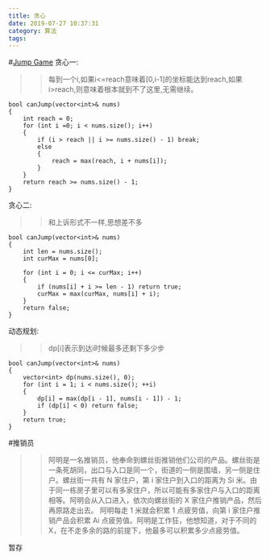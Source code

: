 ```yaml
---
title: 贪心
date: 2019-07-27 10:37:31
category: 算法
tags:
---
```


#[Jump Game](https://leetcode.com/problems/jump-game/)
贪心一:
>>每到一个i,如果i<=reach意味着[0,i-1]的坐标能达到reach,如果i>reach,则意味着根本就到不了这里,无需继续。

```
bool canJump(vector<int>& nums) 
{
	int reach = 0;
	for (int i =0; i < nums.size(); i++)
	{
		if (i > reach || i >= nums.size() - 1) break;
		else
		{
			reach = max(reach, i + nums[i]);
		}
	}
	return reach >= nums.size() - 1;
}
```
贪心二:
>>和上诉形式不一样,思想差不多

```
bool canJump(vector<int>& nums) 
{
	int len = nums.size();
	int curMax = nums[0];

	for (int i = 0; i <= curMax; i++)
	{
		if (nums[i] + i >= len - 1) return true;
		curMax = max(curMax, nums[i] + i);
	}
	return false;
}
```

动态规划:
>>dp[i]表示到达i时候最多还剩下多少步

```
bool canJump(vector<int>& nums) 
{
	vector<int> dp(nums.size(), 0);
	for (int i = 1; i < nums.size(); ++i) 
	{
		dp[i] = max(dp[i - 1], nums[i - 1]) - 1;
		if (dp[i] < 0) return false;
	}
	return true;
}
```
#推销员
>>阿明是一名推销员，他奉命到螺丝街推销他们公司的产品。螺丝街是一条死胡同，出口与入口是同一个，街道的一侧是围墙，另一侧是住户。螺丝街一共有 N 家住户，第 i 家住户到入口的距离为 Si 米。由于同一栋房子里可以有多家住户，所以可能有多家住户与入口的距离相等。阿明会从入口进入，依次向螺丝街的 X 家住户推销产品，然后再原路走出去。
阿明每走 1 米就会积累 1 点疲劳值，向第 i 家住户推销产品会积累 Ai 点疲劳值。阿明是工作狂，他想知道，对于不同的 X，在不走多余的路的前提下，他最多可以积累多少点疲劳值。

暂存

#
